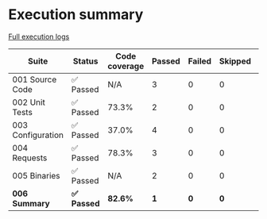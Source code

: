 # Execution summary

[Full execution logs](https://madworx.github.io/caddy-put-upload/results/5316958878/log.html)

| Suite | Status | Code coverage | Passed | Failed | Skipped | Time duration | Links |
| --- | --- | --- | --- | --- | --- | --- | --- |
| 001 Source Code | ✅ Passed | N/A | 3 | 0 | 0 | 98.955s |  |
| 002 Unit Tests | ✅ Passed | 73.3% | 2 | 0 | 0 | 18.047s | [Report](https://madworx.github.io/caddy-put-upload/results/5316958878/002_unit_tests.robot.coverage.html), [Coverage](https://madworx.github.io/caddy-put-upload/results/5316958878/002_unit_tests.robot.coverage) |
| 003 Configuration | ✅ Passed | 37.0% | 4 | 0 | 0 | 9.981s | [Report](https://madworx.github.io/caddy-put-upload/results/5316958878/003_configuration.robot.coverage.html), [Coverage](https://madworx.github.io/caddy-put-upload/results/5316958878/003_configuration.robot.coverage) |
| 004 Requests | ✅ Passed | 78.3% | 3 | 0 | 0 | 4.832s | [Report](https://madworx.github.io/caddy-put-upload/results/5316958878/004_requests.robot.coverage.html), [Coverage](https://madworx.github.io/caddy-put-upload/results/5316958878/004_requests.robot.coverage) |
| 005 Binaries | ✅ Passed | N/A | 2 | 0 | 0 | 148.408s |  |
| **006 Summary** | **✅ Passed** | **82.6%** | **1** | **0** | **0** | **1.351s** | **[Report](https://madworx.github.io/caddy-put-upload/results/5316958878/006_summary.robot.coverage.html), [Coverage](https://madworx.github.io/caddy-put-upload/results/5316958878/006_summary.robot.coverage)** |
